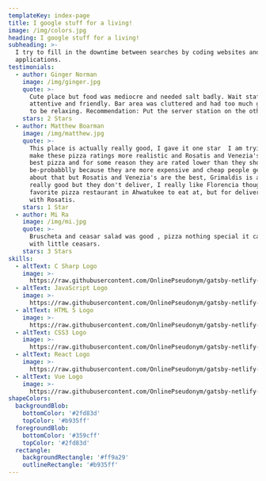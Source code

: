```yaml
---
templateKey: index-page
title: I google stuff for a living!
image: /img/colors.jpg
heading: I google stuff for a living!
subheading: >-
  I try to fill in the downtime between searches by coding websites and
  applications.
testimonials:
  - author: Ginger Norman
    image: /img/ginger.jpg
    quote: >-
      Cute place but food was mediocre and needed salt badly. Wait staff were
      attentive and friendly. Bar area was cluttered and had too much going on
      to be relaxing. Recommendation: Put the server station on the other side.
    stars: 2 Stars
  - author: Matthew Boarman
    image: /img/matthew.jpg
    quote: >-
      This place is actually really good, I gave it one star  I am trying to
      make these pizza ratings more realistic and Rosatis and Venezia's have the
      best pizza and for some reason they are rated lower than they should
      be-probabblly because they are more expensive and cheap people get angry
      about that but Rosatis and Venezia's are the best, Grimaldis is also
      really good but they don't deliver, I really like Florencia though- its my
      favorite pizza restaurant in Ahwatukee to eat at, but for delivery I go
      with Rosatis.
    stars: 1 Star
  - author: Mi Ra
    image: /img/mi.jpg
    quote: >-
      Bruscheta and ceasar salad was good , pizza nothing special it can compete
      with little ceasars.
    stars: 3 Stars
skills:
  - altText: C Sharp Logo
    image: >-
      https://raw.githubusercontent.com/OnlinePseudonym/gatsby-netlify-portfolio/master/static/img/C-Sharp-01.svg?sanitize=true
  - altText: JavaScript Logo
    image: >-
      https://raw.githubusercontent.com/OnlinePseudonym/gatsby-netlify-portfolio/master/static/img/javascript-js-seeklogo.com.svg?sanitize=true
  - altText: HTML 5 Logo
    image: >-
      https://raw.githubusercontent.com/OnlinePseudonym/gatsby-netlify-portfolio/master/static/img/HTML5%20Logo%20Badge.svg?sanitize=true
  - altText: CSS3 Logo
    image: >-
      https://raw.githubusercontent.com/OnlinePseudonym/gatsby-netlify-portfolio/master/static/img/CSS3_logo_and_wordmark.svg?sanitize=true
  - altText: React Logo
    image: >-
      https://raw.githubusercontent.com/OnlinePseudonym/gatsby-netlify-portfolio/master/static/img/React-icon.svg?sanitize=true
  - altText: Vue Logo
    image: >-
      https://raw.githubusercontent.com/OnlinePseudonym/gatsby-netlify-portfolio/master/static/img/Vue.js_Logo.svg?sanitize=true
shapeColors:
  backgroundBlob:
    bottomColor: '#2fd83d'
    topColor: '#b935ff'
  foregroundBlob:
    bottomColor: '#359cff'
    topColor: '#2fd83d'
  rectangle:
    backgroundRectangle: '#ff9a29'
    outlineRectangle: '#b935ff'
---
```


